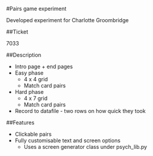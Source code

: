 #Pairs game experiment

Developed experiment for Charlotte Groombridge

##Ticket

7033

##Description

 * Intro page + end pages
 * Easy phase
 	- 4 x 4 grid
 	- Match card pairs
 * Hard phase
 	- 4 x 7 grid
 	- Match card pairs
 * Record to datafile - two rows on how quick they took

##Features

 * Clickable pairs
 * Fully customisable text and screen options
 	* Uses a screen generator class under psych_lib.py